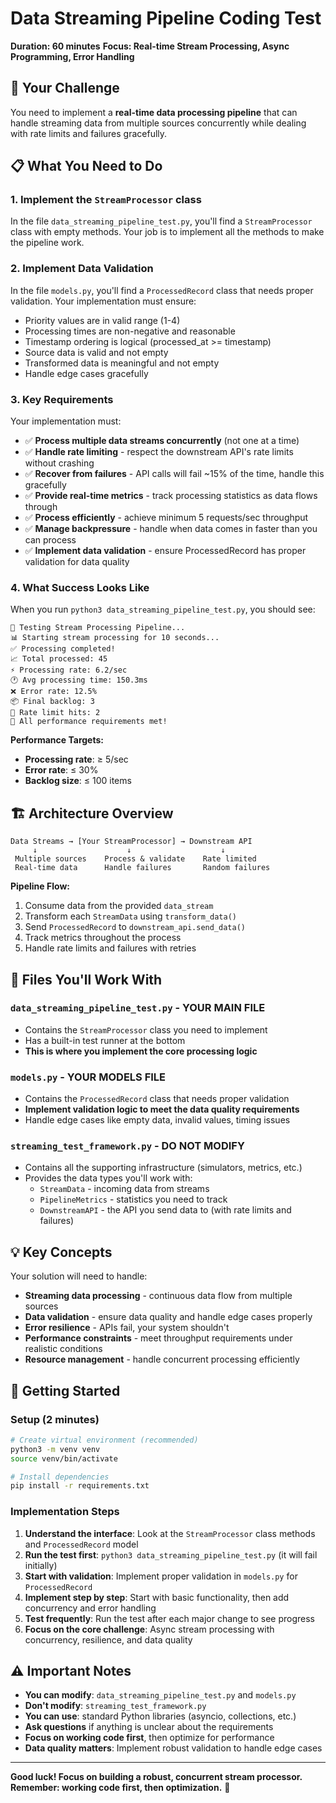 # Data Streaming Pipeline Coding Test

**Duration: 60 minutes**
**Focus: Real-time Stream Processing, Async Programming, Error Handling**

## 🎯 Your Challenge

You need to implement a **real-time data processing pipeline** that can handle streaming data from multiple sources
concurrently while dealing with rate limits and failures gracefully.

## 📋 What You Need to Do

### 1. Implement the `StreamProcessor` class

In the file `data_streaming_pipeline_test.py`, you'll find a `StreamProcessor` class with empty methods. Your job is to
implement all the methods to make the pipeline work.

### 2. Implement Data Validation

In the file `models.py`, you'll find a `ProcessedRecord` class that needs proper validation. Your implementation must ensure:
- Priority values are in valid range (1-4)
- Processing times are non-negative and reasonable
- Timestamp ordering is logical (processed_at >= timestamp)
- Source data is valid and not empty
- Transformed data is meaningful and not empty
- Handle edge cases gracefully

### 3. Key Requirements

Your implementation must:

- ✅ **Process multiple data streams concurrently** (not one at a time)
- ✅ **Handle rate limiting** - respect the downstream API's rate limits without crashing
- ✅ **Recover from failures** - API calls will fail ~15% of the time, handle this gracefully
- ✅ **Provide real-time metrics** - track processing statistics as data flows through
- ✅ **Process efficiently** - achieve minimum 5 requests/sec throughput
- ✅ **Manage backpressure** - handle when data comes in faster than you can process
- ✅ **Implement data validation** - ensure ProcessedRecord has proper validation for data quality

### 4. What Success Looks Like

When you run `python3 data_streaming_pipeline_test.py`, you should see:

```
🚀 Testing Stream Processing Pipeline...
📊 Starting stream processing for 10 seconds...
✅ Processing completed!
📈 Total processed: 45
⚡ Processing rate: 6.2/sec
🕐 Avg processing time: 150.3ms
❌ Error rate: 12.5%
📦 Final backlog: 3
🚦 Rate limit hits: 2
🎉 All performance requirements met!
```

**Performance Targets:**

- **Processing rate**: ≥ 5/sec
- **Error rate**: ≤ 30%
- **Backlog size**: ≤ 100 items

## 🏗️ Architecture Overview

```
Data Streams → [Your StreamProcessor] → Downstream API
     ↓                    ↓                    ↓
 Multiple sources    Process & validate    Rate limited
 Real-time data      Handle failures       Random failures
```

**Pipeline Flow:**

1. Consume data from the provided `data_stream`
2. Transform each `StreamData` using `transform_data()`
3. Send `ProcessedRecord` to `downstream_api.send_data()`
4. Track metrics throughout the process
5. Handle rate limits and failures with retries

## 🔧 Files You'll Work With

### `data_streaming_pipeline_test.py` - **YOUR MAIN FILE**

- Contains the `StreamProcessor` class you need to implement
- Has a built-in test runner at the bottom
- **This is where you implement the core processing logic**

### `models.py` - **YOUR MODELS FILE**

- Contains the `ProcessedRecord` class that needs proper validation
- **Implement validation logic to meet the data quality requirements**
- Handle edge cases like empty data, invalid values, timing issues

### `streaming_test_framework.py` - **DO NOT MODIFY**

- Contains all the supporting infrastructure (simulators, metrics, etc.)
- Provides the data types you'll work with:
    - `StreamData` - incoming data from streams
    - `PipelineMetrics` - statistics you need to track
    - `DownstreamAPI` - the API you send data to (with rate limits and failures)

## 💡 Key Concepts

Your solution will need to handle:

- **Streaming data processing** - continuous data flow from multiple sources
- **Data validation** - ensure data quality and handle edge cases properly
- **Error resilience** - APIs fail, your system shouldn't
- **Performance constraints** - meet throughput requirements under realistic conditions
- **Resource management** - handle concurrent processing efficiently

## 🚀 Getting Started

### Setup (2 minutes)
```bash
# Create virtual environment (recommended)
python3 -m venv venv
source venv/bin/activate

# Install dependencies
pip install -r requirements.txt
```

### Implementation Steps
1. **Understand the interface**: Look at the `StreamProcessor` class methods and `ProcessedRecord` model
2. **Run the test first**: `python3 data_streaming_pipeline_test.py` (it will fail initially)
3. **Start with validation**: Implement proper validation in `models.py` for `ProcessedRecord`
4. **Implement step by step**: Start with basic functionality, then add concurrency and error handling
5. **Test frequently**: Run the test after each major change to see progress
6. **Focus on the core challenge**: Async stream processing with concurrency, resilience, and data quality

## ⚠️ Important Notes

- **You can modify**: `data_streaming_pipeline_test.py` and `models.py`
- **Don't modify**: `streaming_test_framework.py`
- **You can use**: standard Python libraries (asyncio, collections, etc.)
- **Ask questions** if anything is unclear about the requirements
- **Focus on working code first**, then optimize for performance
- **Data quality matters**: Implement robust validation to handle edge cases

---

**Good luck! Focus on building a robust, concurrent stream processor. Remember: working code first, then optimization.**
🚀

